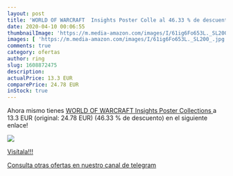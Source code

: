 ```yaml
---
layout: post
title: 'WORLD OF WARCRAFT  Insights Poster Colle al 46.33 % de descuento'
date: 2020-04-10 00:06:55
thumbnailImage: 'https://m.media-amazon.com/images/I/61ig6Fo653L._SL200_.jpg'
images: [ 'https://m.media-amazon.com/images/I/61ig6Fo653L._SL200_.jpg' ]
comments: true
category: ofertas
author: ring
slug: 1608872475
description:
actualPrice: 13.3 EUR
comparePrice: 24.78 EUR
inStock: true
---
```


Ahora mismo tienes [WORLD OF WARCRAFT  Insights Poster Collections ](https://www.amazon.com/dp/1608872475/?tag=redken08-20) a 13.3 EUR (original: 24.78 EUR) (46.33 %  de descuento) en el siguiente enlace!

[![](https://m.media-amazon.com/images/I/61ig6Fo653L._SL200_.jpg)](https://www.amazon.com/dp/1608872475/?tag=redken08-20)

[Visítala!!!](https://www.amazon.com/dp/1608872475/?tag=redken08-20)

[Consulta otras ofertas en nuestro canal de telegram](https://t.me/s/ofertas25)
